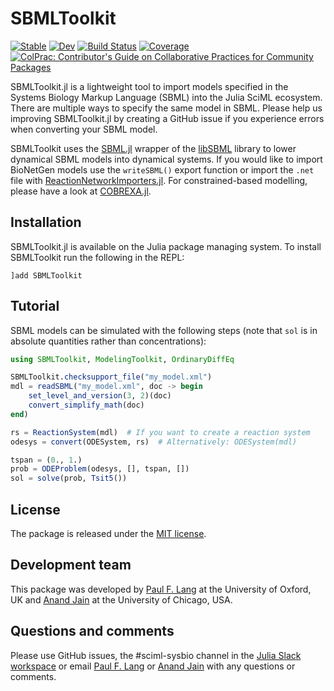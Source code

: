 # SBMLToolkit

[![Stable](https://img.shields.io/badge/docs-stable-blue.svg)](https://paulflang.github.io/SBMLToolkit.jl/stable)
[![Dev](https://img.shields.io/badge/docs-dev-blue.svg)](https://paulflang.github.io/SBMLToolkit.jl/dev)
[![Build Status](https://github.com/paulflang/SBMLToolkit.jl/workflows/CI/badge.svg)](https://github.com/paulflang/SBMLToolkit.jl/actions)
[![Coverage](https://codecov.io/gh/paulflang/SBMLToolkit.jl/branch/master/graph/badge.svg)](https://codecov.io/gh/paulflang/SBMLToolkit.jl)
[![ColPrac: Contributor's Guide on Collaborative Practices for Community Packages](https://img.shields.io/badge/ColPrac-Contributor's%20Guide-blueviolet)](https://github.com/SciML/ColPrac)

SBMLToolkit.jl is a lightweight tool to import models specified in the Systems Biology Markup Language (SBML) into the Julia SciML ecosystem. There are multiple ways to specify the same model in SBML. Please help us improving SBMLToolkit.jl by creating a GitHub issue if you experience errors when converting your SBML model.

SBMLToolkit uses the [SBML.jl](https://github.com/LCSB-BioCore/SBML.jl) wrapper of the [libSBML](https://model.caltech.edu/software/libsbml/) library to lower dynamical SBML models into dynamical systems. If you would like to import BioNetGen models use the `writeSBML()` export function or import the `.net` file with [ReactionNetworkImporters.jl](https://github.com/SciML/ReactionNetworkImporters.jl). For constrained-based modelling, please have a look at [COBREXA.jl](https://github.com/LCSB-BioCore/COBREXA.jl).

## Installation
SBMLToolkit.jl is available on the Julia package managing system. To install SBMLToolkit run the following in the REPL:
  ```
  ]add SBMLToolkit
  ```

## Tutorial
SBML models can be simulated with the following steps (note that `sol` is in absolute quantities rather than concentrations):
  ```julia
  using SBMLToolkit, ModelingToolkit, OrdinaryDiffEq

  SBMLToolkit.checksupport_file("my_model.xml")
  mdl = readSBML("my_model.xml", doc -> begin
      set_level_and_version(3, 2)(doc)
      convert_simplify_math(doc)
  end)

  rs = ReactionSystem(mdl)  # If you want to create a reaction system
  odesys = convert(ODESystem, rs)  # Alternatively: ODESystem(mdl)

  tspan = (0., 1.)
  prob = ODEProblem(odesys, [], tspan, [])
  sol = solve(prob, Tsit5())
  ```

## License
The package is released under the [MIT license](https://github.com/SciML/SBMLToolkit.jl/blob/main/LICENSE).


## Development team
This package was developed by [Paul F. Lang](https://www.linkedin.com/in/paul-lang-7b54a81a3/) at the University of Oxford, UK and [Anand Jain](https://github.com/anandijain) at the University of Chicago, USA.


## Questions and comments
Please use GitHub issues, the #sciml-sysbio channel in the [Julia Slack workspace](https://julialang.org/slack/) or email [Paul F. Lang](mailto:paul.lang@juliacomputing.com) or [Anand Jain](mailto:anandj@uchicago.edu) with any questions or comments.
